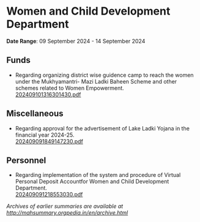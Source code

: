 # Women and Child Development Department

**Date Range**: 09 September 2024 - 14 September 2024


## Funds
- Regarding organizing district wise guidence camp to reach the women under the Mukhyamantri- Mazi Ladki Baheen Scheme and other schemes related to Women Empowerment.\
  [202409101316301430.pdf](https://gr.maharashtra.gov.in/Site/Upload/Government%20Resolutions/English/202409101316301430.pdf)

## Miscellaneous
- Regarding approval for the advertisement of Lake Ladki Yojana in the financial year 2024-25.\
  [202409091849147230.pdf](https://gr.maharashtra.gov.in/Site/Upload/Government%20Resolutions/English/202409091849147230.pdf)

## Personnel
- Regarding implementation of the system and procedure of Virtual Personal Deposit Accountfor Women and Child Development Department.\
  [202409091218553030.pdf](https://gr.maharashtra.gov.in/Site/Upload/Government%20Resolutions/English/202409091218553030.pdf)


*Archives of earlier summaries are available at http://mahsummary.orgpedia.in/en/archive.html*